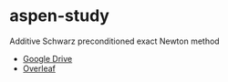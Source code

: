 # aspen-study
Additive Schwarz preconditioned exact Newton method
* [Google Drive](https://drive.google.com/drive/folders/1kYjLMOHb0gdcppQmcO7VAxFTelWKchNo?usp=sharing)
* [Overleaf](https://www.overleaf.com/4387772441yrytpccwqxbb)
